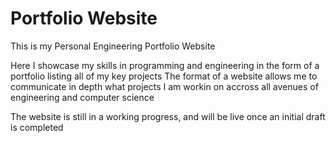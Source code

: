 # Portfolio Website
This is my Personal Engineering Portfolio Website

Here I showcase my skills in programming and engineering in the form of a portfolio listing all of my key projects
The format of a website allows me to communicate in depth what projects I am workin on accross all avenues of engineering and computer science

The website is still in a working progress, and will be live once an initial draft is completed
